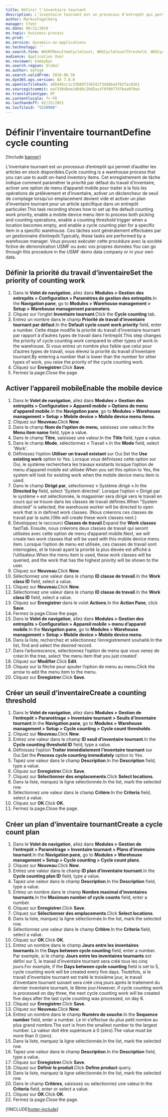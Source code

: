 ```yaml
---
title: Définir l’inventaire tournant
description: L’inventaire tournant est un processus d’entrepôt qui permet d’auditer les articles en stock disponibles.
author: MarkusFogelberg
manager: tfehr
ms.date: 08/12/2019
ms.topic: business-process
ms.prod: ''
ms.service: dynamics-ax-applications
ms.technology: ''
ms.search.form: WHSRFMenuItemCycleCount, WHSCycleCountThreshold, WHSCycleCountPlan, WHSCycleCountPlanListPage, WHSParameters, WHSRFMenu, WHSRFMenuItem
audience: Application User
ms.reviewer: kamaybac
ms.search.region: Global
ms.author: mafoge
ms.search.validFrom: 2016-06-30
ms.dyn365.ops.version: AX 7.0.0
ms.openlocfilehash: a0b94bcc1c33889f336541f3dd8ba4782fac0261
ms.sourcegitcommit: eaf330dbee1db96c20d5ac479f007747bea079eb
ms.translationtype: HT
ms.contentlocale: fr-FR
ms.lasthandoff: 02/15/2021
ms.locfileid: "5238988"
---
```

# <a name="define-cycle-counting"></a><span data-ttu-id="5884e-103">Définir l’inventaire tournant</span><span class="sxs-lookup"><span data-stu-id="5884e-103">Define cycle counting</span></span> 

[!include [banner](../../includes/banner.md)]

<span data-ttu-id="5884e-104">L’inventaire tournant est un processus d’entrepôt qui permet d’auditer les articles en stock disponibles.</span><span class="sxs-lookup"><span data-stu-id="5884e-104">Cycle counting is a warehouse process that you can use to audit on-hand inventory items.</span></span> <span data-ttu-id="5884e-105">Cet enregistrement de tâche indique comment paramétrer la priorité par défaut du travail d’inventaire, activer une option de menu d’appareil mobile pour traiter à la fois les opérations de prélèvement et d’inventaire, activer un déclencheur de seuil de comptage lorsqu’un emplacement devient vide et activer un plan d’inventaire tournant pour un article spécifique dans un entrepôt particulier.</span><span class="sxs-lookup"><span data-stu-id="5884e-105">This task recording shows how to set up the default counting work priority, enable a mobile device menu item to process both picking and counting operations, enable a counting threshold trigger when a location becomes empty, and enable a cycle counting plan for a specific item in a specific warehouse.</span></span> <span data-ttu-id="5884e-106">Ces tâches sont généralement effectuées par un gestionnaire d’entrepôt.</span><span class="sxs-lookup"><span data-stu-id="5884e-106">Typically, these tasks are performed by a warehouse manager.</span></span> <span data-ttu-id="5884e-107">Vous pouvez exécuter cette procédure avec la société fictive de démonstration USMF ou avec vos propres données.</span><span class="sxs-lookup"><span data-stu-id="5884e-107">You can go through this procedure in the USMF demo data company or in your own data.</span></span>


## <a name="set-the-priority-of-counting-work"></a><span data-ttu-id="5884e-108">Définir la priorité du travail d’inventaire</span><span class="sxs-lookup"><span data-stu-id="5884e-108">Set the priority of counting work</span></span>
1. <span data-ttu-id="5884e-109">Dans le **Volet de navigation**, allez dans **Modules > Gestion des entrepôts > Configuration > Paramètres de gestion des entrepôts**.</span><span class="sxs-lookup"><span data-stu-id="5884e-109">In the **Navigation pane**, go to **Modules > Warehouse management > Setup > Warehouse management parameters**.</span></span>
2. <span data-ttu-id="5884e-110">Cliquez sur l’onglet **Inventaire tournant**.</span><span class="sxs-lookup"><span data-stu-id="5884e-110">Click the **Cycle counting** tab.</span></span>
3. <span data-ttu-id="5884e-111">Entrez un nombre dans le champ **Priorité de travail d’inventaire tournant par défaut**.</span><span class="sxs-lookup"><span data-stu-id="5884e-111">In the **Default cycle count work priority** field, enter a number.</span></span> <span data-ttu-id="5884e-112">Cette étape modifie la priorité du travail d’inventaire tournant par rapport à d’autres types de travail dans l’entrepôt.</span><span class="sxs-lookup"><span data-stu-id="5884e-112">This step changes the priority of cycle counting work compared to other types of work in the warehouse.</span></span> <span data-ttu-id="5884e-113">Si vous entrez un nombre plus faible que celui pour d’autres types de travail, vous élevez la priorité du travail d’inventaire tournant.</span><span class="sxs-lookup"><span data-stu-id="5884e-113">By entering a number that is lower than the number for other types of work, you raise the priority of the cycle counting work.</span></span>  
4. <span data-ttu-id="5884e-114">Cliquez sur **Enregistrer**.</span><span class="sxs-lookup"><span data-stu-id="5884e-114">Click **Save**.</span></span>
5. <span data-ttu-id="5884e-115">Fermez la page.</span><span class="sxs-lookup"><span data-stu-id="5884e-115">Close the page.</span></span>

## <a name="enable-the-mobile-device"></a><span data-ttu-id="5884e-116">Activer l’appareil mobile</span><span class="sxs-lookup"><span data-stu-id="5884e-116">Enable the mobile device</span></span>
1. <span data-ttu-id="5884e-117">Dans le **Volet de navigation**, allez dans **Modules > Gestion des entrepôts > Configuration > Appareil mobile > Options de menu d’appareil mobile**.</span><span class="sxs-lookup"><span data-stu-id="5884e-117">In the **Navigation pane**, go to **Modules > Warehouse management > Setup > Mobile device > Mobile device menu items**.</span></span>
2. <span data-ttu-id="5884e-118">Cliquez sur **Nouveau**.</span><span class="sxs-lookup"><span data-stu-id="5884e-118">Click **New**.</span></span>
3. <span data-ttu-id="5884e-119">Dans le champ **Nom de l’option de menu**, saisissez une valeur.</span><span class="sxs-lookup"><span data-stu-id="5884e-119">In the **Menu item name** field, type a value.</span></span>
4. <span data-ttu-id="5884e-120">Dans le champ **Titre**, saisissez une valeur.</span><span class="sxs-lookup"><span data-stu-id="5884e-120">In the **Title** field, type a value.</span></span>
5. <span data-ttu-id="5884e-121">Dans le champ **Mode**, sélectionnez « Travail ».</span><span class="sxs-lookup"><span data-stu-id="5884e-121">In the **Mode** field, select 'Work'.</span></span>
6. <span data-ttu-id="5884e-122">Définissez l’option **Utiliser un travail existant** sur Oui.</span><span class="sxs-lookup"><span data-stu-id="5884e-122">Set the **Use existing work** option to Yes.</span></span> <span data-ttu-id="5884e-123">Lorsque vous définissez cette option sur Oui, le système recherchera les travaux existants lorsque l’option de menu d’appareil mobile est utilisée.</span><span class="sxs-lookup"><span data-stu-id="5884e-123">When you set this option to Yes, the system will look for existing work when the mobile device menu item is used.</span></span>  
7. <span data-ttu-id="5884e-124">Dans le champ **Dirigé par**, sélectionnez « Système dirigé ».</span><span class="sxs-lookup"><span data-stu-id="5884e-124">In the **Directed by** field, select 'System directed'.</span></span> <span data-ttu-id="5884e-125">Lorsque l’option « Dirigé par le système » est sélectionnée, le magasinier sera dirigé vers le travail en cours qui se trouve dans les classes de travail définies.</span><span class="sxs-lookup"><span data-stu-id="5884e-125">When "System directed" is selected, the warehouse worker will be directed to open work that is in defined work classes.</span></span> <span data-ttu-id="5884e-126">(Nous créerons ces classes de travail par la suite.)</span><span class="sxs-lookup"><span data-stu-id="5884e-126">(We will create these work classes next.)</span></span>  
8. <span data-ttu-id="5884e-127">Développez le raccourci **Classes de travail**.</span><span class="sxs-lookup"><span data-stu-id="5884e-127">Expand the **Work classes** fastTab.</span></span> <span data-ttu-id="5884e-128">Ensuite, nous créerons deux classes de travail qui seront utilisées avec cette option de menu d’appareil mobile.</span><span class="sxs-lookup"><span data-stu-id="5884e-128">Next, we will create two work classes that will be used with this mobile device menu item.</span></span> <span data-ttu-id="5884e-129">Lorsque l’option de menu est utilisée, ces classes de travail sont interrogées, et le travail ayant la priorité la plus élevée est affiché à l’utilisateur.</span><span class="sxs-lookup"><span data-stu-id="5884e-129">When the menu item is used, these work classes will be queried, and the work that has the highest priority will be shown to the user.</span></span>  
9. <span data-ttu-id="5884e-130">Cliquez sur **Nouveau**.</span><span class="sxs-lookup"><span data-stu-id="5884e-130">Click **New**.</span></span>
10. <span data-ttu-id="5884e-131">Sélectionnez une valeur dans le champ **ID classe de travail**.</span><span class="sxs-lookup"><span data-stu-id="5884e-131">In the **Work class ID** field, select a value.</span></span>
11. <span data-ttu-id="5884e-132">Cliquez sur **Nouveau**.</span><span class="sxs-lookup"><span data-stu-id="5884e-132">Click **New**.</span></span>
12. <span data-ttu-id="5884e-133">Sélectionnez une valeur dans le champ **ID classe de travail**.</span><span class="sxs-lookup"><span data-stu-id="5884e-133">In the **Work class ID** field, select a value.</span></span>
13. <span data-ttu-id="5884e-134">Cliquez sur **Enregistrer** dans le volet **Actions**.</span><span class="sxs-lookup"><span data-stu-id="5884e-134">In the **Action Pane**, click **Save**.</span></span>
14. <span data-ttu-id="5884e-135">Fermez la page.</span><span class="sxs-lookup"><span data-stu-id="5884e-135">Close the page.</span></span>
15. <span data-ttu-id="5884e-136">Dans le **Volet de navigation**, allez dans **Modules > Gestion des entrepôts > Configuration > Appareil mobile > menu d’appareil mobile**.</span><span class="sxs-lookup"><span data-stu-id="5884e-136">In the **Navigation pane**, go to **Modules > Warehouse management > Setup > Mobile device > Mobile device menu**.</span></span>
16. <span data-ttu-id="5884e-137">Dans la liste, recherchez et sélectionnez l’enregistrement souhaité.</span><span class="sxs-lookup"><span data-stu-id="5884e-137">In the list, find and select the desired record.</span></span>
17. <span data-ttu-id="5884e-138">Dans l’arborescence, sélectionnez l’option de menu que vous venez de créer.</span><span class="sxs-lookup"><span data-stu-id="5884e-138">In the tree, select 'the menu item that you just created'.</span></span>
18. <span data-ttu-id="5884e-139">Cliquez sur **Modifier**.</span><span class="sxs-lookup"><span data-stu-id="5884e-139">Click **Edit**.</span></span>
19. <span data-ttu-id="5884e-140">Cliquez sur la flèche pour ajouter l’option de menu au menu.</span><span class="sxs-lookup"><span data-stu-id="5884e-140">Click the arrow to add the menu item to the menu.</span></span>
20. <span data-ttu-id="5884e-141">Cliquez sur **Enregistrer**.</span><span class="sxs-lookup"><span data-stu-id="5884e-141">Click **Save**.</span></span>

## <a name="create-a-counting-threshold"></a><span data-ttu-id="5884e-142">Créer un seuil d’inventaire</span><span class="sxs-lookup"><span data-stu-id="5884e-142">Create a counting threshold</span></span>
1. <span data-ttu-id="5884e-143">Dans le **Volet de navigation**, allez dans **Modules > Gestion de l’entrepôt > Paramétrage > Inventaire tournant > Seuils d’inventaire tournant**.</span><span class="sxs-lookup"><span data-stu-id="5884e-143">In the **Navigation pane**, go to **Modules > Warehouse management > Setup > Cycle counting > Cycle count thresholds**.</span></span>
2. <span data-ttu-id="5884e-144">Cliquez sur **Nouveau**.</span><span class="sxs-lookup"><span data-stu-id="5884e-144">Click **New**.</span></span>
3. <span data-ttu-id="5884e-145">Entrez une valeur dans le champ **ID seuil d’inventaire tournant**.</span><span class="sxs-lookup"><span data-stu-id="5884e-145">In the **Cycle counting threshold ID** field, type a value.</span></span>
4. <span data-ttu-id="5884e-146">Définissez l’option **Traiter immédiatement l’inventaire tournant** sur Oui.</span><span class="sxs-lookup"><span data-stu-id="5884e-146">Set the **Process cycle counting immediately** option to Yes.</span></span>
5. <span data-ttu-id="5884e-147">Tapez une valeur dans le champ **Description**.</span><span class="sxs-lookup"><span data-stu-id="5884e-147">In the **Description** field, type a value.</span></span>
6. <span data-ttu-id="5884e-148">Cliquez sur **Enregistrer**.</span><span class="sxs-lookup"><span data-stu-id="5884e-148">Click **Save**.</span></span>
7. <span data-ttu-id="5884e-149">Cliquez sur **Sélectionner des emplacements**.</span><span class="sxs-lookup"><span data-stu-id="5884e-149">Click **Select locations**.</span></span>
8. <span data-ttu-id="5884e-150">Dans la liste, marquez la ligne sélectionnée.</span><span class="sxs-lookup"><span data-stu-id="5884e-150">In the list, mark the selected row.</span></span>
9. <span data-ttu-id="5884e-151">Sélectionnez une valeur dans le champ **Critère**.</span><span class="sxs-lookup"><span data-stu-id="5884e-151">In the **Criteria** field, select a value.</span></span>
10. <span data-ttu-id="5884e-152">Cliquez sur **OK**.</span><span class="sxs-lookup"><span data-stu-id="5884e-152">Click **OK**.</span></span>
11. <span data-ttu-id="5884e-153">Fermez la page.</span><span class="sxs-lookup"><span data-stu-id="5884e-153">Close the page.</span></span>

## <a name="create-a-cycle-count-plan"></a><span data-ttu-id="5884e-154">Créer un plan d’inventaire tournant</span><span class="sxs-lookup"><span data-stu-id="5884e-154">Create a cycle count plan</span></span>
1. <span data-ttu-id="5884e-155">Dans le **Volet de navigation**, allez dans **Modules > Gestion de l’entrepôt > Paramétrage > Inventaire tournant > Plans d’inventaire tournant**.</span><span class="sxs-lookup"><span data-stu-id="5884e-155">In the **Navigation pane**, go to **Modules > Warehouse management > Setup > Cycle counting > Cycle count plans**.</span></span>
2. <span data-ttu-id="5884e-156">Cliquez sur **Nouveau**.</span><span class="sxs-lookup"><span data-stu-id="5884e-156">Click **New**.</span></span>
3. <span data-ttu-id="5884e-157">Entrez une valeur dans le champ **ID plan d’inventaire tournant**.</span><span class="sxs-lookup"><span data-stu-id="5884e-157">In the **Cycle counting plan ID** field, type a value.</span></span>
4. <span data-ttu-id="5884e-158">Tapez une valeur dans le champ **Description**.</span><span class="sxs-lookup"><span data-stu-id="5884e-158">In the **Description** field, type a value.</span></span>
5. <span data-ttu-id="5884e-159">Entrez un nombre dans le champ **Nombre maximal d’inventaires tournants**.</span><span class="sxs-lookup"><span data-stu-id="5884e-159">In the **Maximum number of cycle counts** field, enter a number.</span></span>
6. <span data-ttu-id="5884e-160">Cliquez sur **Enregistrer**.</span><span class="sxs-lookup"><span data-stu-id="5884e-160">Click **Save**.</span></span>
7. <span data-ttu-id="5884e-161">Cliquez sur **Sélectionner des emplacements**.</span><span class="sxs-lookup"><span data-stu-id="5884e-161">Click **Select locations**.</span></span>
8. <span data-ttu-id="5884e-162">Dans la liste, marquez la ligne sélectionnée.</span><span class="sxs-lookup"><span data-stu-id="5884e-162">In the list, mark the selected row.</span></span>
9. <span data-ttu-id="5884e-163">Sélectionnez une valeur dans le champ **Critère**.</span><span class="sxs-lookup"><span data-stu-id="5884e-163">In the **Criteria** field, select a value.</span></span>
10. <span data-ttu-id="5884e-164">Cliquez sur **OK**.</span><span class="sxs-lookup"><span data-stu-id="5884e-164">Click **OK**.</span></span>
11. <span data-ttu-id="5884e-165">Entrez un nombre dans le champ **Jours entre les inventaires tournants**.</span><span class="sxs-lookup"><span data-stu-id="5884e-165">In the **Days between cycle counting** field, enter a number.</span></span> <span data-ttu-id="5884e-166">Par exemple, si le champ **Jours entre les inventaires tournants** est défini sur 5, le travail d’inventaire tournant sera créé tous les cinq jours.</span><span class="sxs-lookup"><span data-stu-id="5884e-166">For example, if the **Days between cycle counting** field is set to 5, cycle counting work will be created every five days.</span></span> <span data-ttu-id="5884e-167">Toutefois, si le travail d’inventaire tournant est traité le troisième jour, le travail d’inventaire tournant suivant sera créé cinq jours après le traitement du dernier inventaire tournant, le 8ème jour.</span><span class="sxs-lookup"><span data-stu-id="5884e-167">However, if cycle counting work is processed on day three, the next cycle counting work will be created five days after the last cycle counting was processed, on day 8.</span></span>  
12. <span data-ttu-id="5884e-168">Cliquez sur **Enregistrer**.</span><span class="sxs-lookup"><span data-stu-id="5884e-168">Click **Save**.</span></span>
13. <span data-ttu-id="5884e-169">Cliquez sur **Nouveau**.</span><span class="sxs-lookup"><span data-stu-id="5884e-169">Click **New**.</span></span>
14. <span data-ttu-id="5884e-170">Entrez un nombre dans le champ **Numéro de souche**.</span><span class="sxs-lookup"><span data-stu-id="5884e-170">In the **Sequence number** field, enter a number.</span></span> <span data-ttu-id="5884e-171">Le tri s’effectue du plus petit nombre au plus grand nombre.</span><span class="sxs-lookup"><span data-stu-id="5884e-171">The sort is from the smallest number to the largest number.</span></span> <span data-ttu-id="5884e-172">La valeur doit être supérieure à 0 (zéro).</span><span class="sxs-lookup"><span data-stu-id="5884e-172">The value must be more than 0 (zero).</span></span>  
15. <span data-ttu-id="5884e-173">Dans la liste, marquez la ligne sélectionnée.</span><span class="sxs-lookup"><span data-stu-id="5884e-173">In the list, mark the selected row.</span></span>
16. <span data-ttu-id="5884e-174">Tapez une valeur dans le champ **Description**.</span><span class="sxs-lookup"><span data-stu-id="5884e-174">In the **Description** field, type a value.</span></span>
17. <span data-ttu-id="5884e-175">Cliquez sur **Enregistrer**.</span><span class="sxs-lookup"><span data-stu-id="5884e-175">Click **Save**.</span></span>
18. <span data-ttu-id="5884e-176">Cliquez sur **Définir le produit**.</span><span class="sxs-lookup"><span data-stu-id="5884e-176">Click **Define product** query.</span></span>
19. <span data-ttu-id="5884e-177">Dans la liste, marquez la ligne sélectionnée.</span><span class="sxs-lookup"><span data-stu-id="5884e-177">In the list, mark the selected row.</span></span>
20. <span data-ttu-id="5884e-178">Dans le champ **Critères**, saisissez ou sélectionnez une valeur.</span><span class="sxs-lookup"><span data-stu-id="5884e-178">In the **Criteria** field, enter or select a value.</span></span>
21. <span data-ttu-id="5884e-179">Cliquez sur **OK**.</span><span class="sxs-lookup"><span data-stu-id="5884e-179">Click **OK**.</span></span>
22. <span data-ttu-id="5884e-180">Fermez la page.</span><span class="sxs-lookup"><span data-stu-id="5884e-180">Close the page.</span></span>



[!INCLUDE[footer-include](../../../includes/footer-banner.md)]